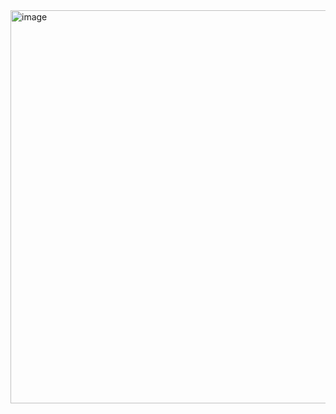 <img width="1616" height="629" alt="image" src="https://github.com/user-attachments/assets/554ee8e0-6443-42be-b0d0-88bd28f1da38" />
